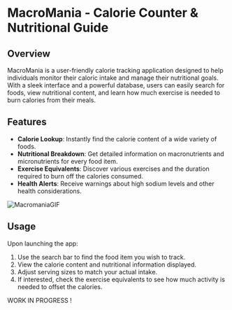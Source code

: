 # MacroMania - Calorie Counter & Nutritional Guide

## Overview
MacroMania is a user-friendly calorie tracking application designed to help individuals monitor their caloric intake and manage their nutritional goals. With a sleek interface and a powerful database, users can easily search for foods, view nutritional content, and learn how much exercise is needed to burn calories from their meals.

## Features
- **Calorie Lookup**: Instantly find the calorie content of a wide variety of foods.
- **Nutritional Breakdown**: Get detailed information on macronutrients and micronutrients for every food item.
- **Exercise Equivalents**: Discover various exercises and the duration required to burn off the calories consumed.
- **Health Alerts**: Receive warnings about high sodium levels and other health considerations.

![MacromaniaGIF](https://github.com/syedarman1/macro_mania/assets/148717758/0aa18f4a-f1cb-42a0-8a1a-788867d274b3)

## Usage
Upon launching the app:
1. Use the search bar to find the food item you wish to track.
2. View the calorie content and nutritional information displayed.
3. Adjust serving sizes to match your actual intake.
4. If interested, check the exercise equivalents to see how much activity is needed to offset the calories.

WORK IN PROGRESS !
